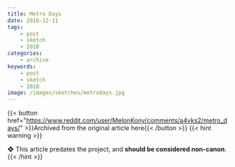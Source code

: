 ```yaml
---
title: Metro Days
date: 2018-12-11
tags:
    - post
    - sketch
    - 2018
categories:
    - archive
keywords:
    - post
    - sketch
    - 2018
image: /images/sketches/metrodays.jpg
---
```

{{< button href="https://www.reddit.com/user/MelonKony/comments/a4vks2/metro_days/" >}}Archived from the original article here{{< /button >}}
{{< hint warning >}}

❖ This article predates the project, and **should be considered non-canon**.
{{< /hint >}}
